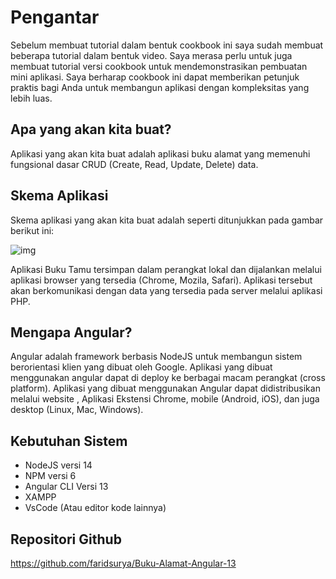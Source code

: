 # Pengantar

Sebelum membuat tutorial dalam bentuk cookbook ini saya sudah membuat beberapa tutorial dalam bentuk video. Saya merasa perlu untuk juga membuat tutorial versi cookbook untuk mendemonstrasikan pembuatan mini aplikasi. Saya berharap cookbook ini dapat memberikan petunjuk praktis bagi Anda untuk membangun aplikasi dengan kompleksitas yang lebih luas.

## Apa yang akan kita buat?

Aplikasi yang akan kita buat adalah aplikasi buku alamat yang memenuhi fungsional dasar CRUD (Create, Read, Update, Delete) data.

## Skema Aplikasi

Skema aplikasi yang akan kita buat adalah seperti ditunjukkan pada gambar berikut ini:

![img](https://lh5.googleusercontent.com/Pt08W9XL5l8Ghy9uLd53pn8VntxYlQyo3TPZlFXRmiWuIATqR3bn2mS-8jAc2voTNxChGyPLsml_ITIZcp_gYD4GTCq9MjQx7eGpIzmss7r7otndRaCVLKf2oDdVFtKiKPz8CitG)

Aplikasi Buku Tamu tersimpan dalam perangkat lokal dan dijalankan melalui aplikasi browser yang tersedia (Chrome, Mozila, Safari). Aplikasi tersebut akan berkomunikasi dengan data yang tersedia pada server melalui aplikasi PHP.

## Mengapa Angular?

Angular adalah framework berbasis NodeJS untuk membangun sistem berorientasi klien yang dibuat oleh Google. Aplikasi yang dibuat menggunakan angular dapat di deploy ke berbagai macam perangkat (cross platform). Aplikasi yang dibuat menggunakan Angular dapat didistribusikan melalui website , Aplikasi Ekstensi Chrome, mobile (Android, iOS), dan juga desktop (Linux, Mac, Windows).

## Kebutuhan Sistem

- NodeJS versi 14
- NPM versi 6
- Angular CLI Versi 13
- XAMPP
- VsCode (Atau editor kode lainnya)

## Repositori Github

https://github.com/faridsurya/Buku-Alamat-Angular-13